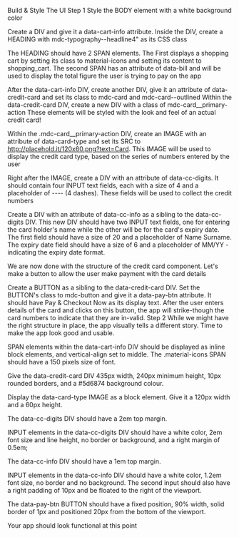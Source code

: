 Build & Style The UI
Step 1
Style the BODY element with a white background color

Create a DIV and give it a data-cart-info attribute. Inside the DIV, create a HEADING with mdc-typography--headline4" as its CSS class

The HEADING should have 2 SPAN elements. The First displays a shopping cart by setting its class to material-icons and setting its content to shopping_cart. The second SPAN has an attribute of data-bill and will be used to display the total figure the user is trying to pay on the app

After the data-cart-info DIV, create another DIV, give it an attribute of data-credit-card and set its class to mdc-card and mdc-card--outlined Within the data-credit-card DIV, create a new DIV with a class of mdc-card__primary-action These elements will be styled with the look and feel of an actual credit card!

Within the .mdc-card__primary-action DIV, create an IMAGE with an attribute of data-card-type and set its SRC to http://placehold.it/120x60.png?text=Card. This IMAGE will be used to display the credit card type, based on the series of numbers entered by the user

Right after the IMAGE, create a DIV with an attribute of data-cc-digits. It should contain four INPUT text fields, each with a size of 4 and a placeholder of ---- (4 dashes). These fields will be used to collect the credit numbers

Create a DIV with an attribute of data-cc-info as a sibling to the data-cc-digits DIV. This new DIV should have two INPUT text fields, one for entering the card holder's name while the other will be for the card's expiry date. The first field should have a size of 20 and a placeholder of Name Surname. The expiry date field should have a size of 6 and a placeholder of MM/YY - indicating the expiry date format.

We are now done with the structure of the credit card component. Let's make a button to allow the user make payment with the card details

Create a BUTTON as a sibling to the data-credit-card DIV. Set the BUTTON's class to mdc-button and give it a data-pay-btn attribute. It should have Pay & Checkout Now as its display text. After the user enters details of the card and clicks on this button, the app will strike-though the card numbers to indicate that they are in-valid.
Step 2
While we might have the right structure in place, the app visually tells a different story. Time to make the app look good and usable.

SPAN elements within the data-cart-info DIV should be displayed as inline block elements, and vertical-align set to middle. The .material-icons SPAN should have a 150 pixels size of font.

Give the data-credit-card DIV 435px width, 240px minimum height, 10px rounded borders, and a #5d6874 background colour.

Display the data-card-type IMAGE as a block element. Give it a 120px width and a 60px height.

The data-cc-digits DIV should have a 2em top margin.

INPUT elements in the data-cc-digits DIV should have a white color, 2em font size and line height, no border or background, and a right margin of 0.5em;

The data-cc-info DIV should have a 1em top margin.

INPUT elements in the data-cc-info DIV should have a white color, 1.2em font size, no border and no background. The second input should also have a right padding of 10px and be floated to the right of the viewport.

The data-pay-btn BUTTON should have a fixed position, 90% width, solid border of 1px and positioned 20px from the bottom of the viewport.

Your app should look functional at this point